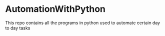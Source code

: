 # AutomationWithPython

This repo contains all the programs in python used to automate certain day to day tasks
